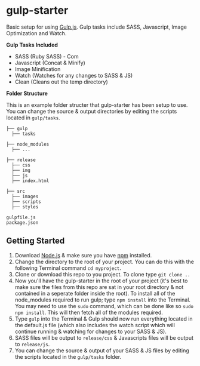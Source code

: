 # gulp-starter
Basic setup for using [Gulp.js](http://gulpjs.com). Gulp tasks include SASS, Javascript, Image Optimization and Watch.

**Gulp Tasks Included**
* SASS (Ruby SASS) - Com
* Javascript (Concat & Minify)
* Image Minification
* Watch (Watches for any changes to SASS & JS)
* Clean (Cleans out the temp directory)

**Folder Structure** 

This is an example folder structer that gulp-starter has been setup to use. You can change the source & output directories by editing the scripts located in `gulp/tasks`.

```
├── gulp
  ├── tasks

├── node_modules
  ├── ...

├── release
  ├── css
  ├── img
  ├── js
  ├── index.html

├── src
  ├── images
  ├── scripts
  ├── styles
  
gulpfile.js
package.json  
```

## Getting Started
1. Download [Node.js](http://nodejs.org) & make sure you have [npm](http://npmjs.com) installed.
2. Change the directory to the root of your project. You can do this with the following Terminal command `cd myproject`.
3. Clone or download this repo to you project. To clone type `git clone ..`
4. Now you'll have the gulp-starter in the root of your project (it's best to make sure the files from this repo are sat in your root directory & not contained in a seperate folder inside the root). To install all of the node_modules required to run gulp; type `npm install` into the Terminal. You may need to use the `sudo` command, which can be done like so `sudo npm install`. This will then fetch all of the modules required.
5. Type `gulp` into the Terminal & Gulp should now run everything located in the default.js file (which also includes the watch script which will continue running & watching for changes to your SASS & JS).
6. SASS files will be output to `release/css` & Javascripts files will be output to `release/js`.
7. You can change the source & output of your SASS & JS files by editing the scripts located in the `gulp/tasks` folder.
